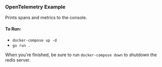 ### OpenTelemetry Example 
Prints spans and metrics to the console.
#### To Run:
- `docker-compose up -d`
- `go run .`

When you're finished, be sure to run `docker-compose down` to shutdown
the redis server.

